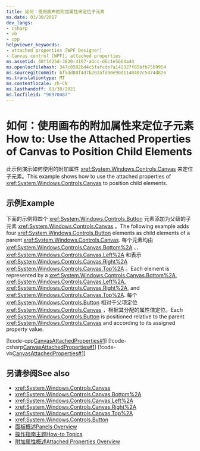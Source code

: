 ```yaml
---
title: 如何：使用画布的附加属性来定位子元素
ms.date: 03/30/2017
dev_langs:
- csharp
- vb
- cpp
helpviewer_keywords:
- attached properties [WPF Designer]
- Canvas control [WPF], attached properties
ms.assetid: 48f1d25d-3820-4107-a4cc-d6c1e5664a44
ms.openlocfilehash: 347c8502bd4c5fafcde7a142327f85bfb75b9954
ms.sourcegitcommit: bf5dd80f4d7b202afa90e90d1148402c5474d826
ms.translationtype: MT
ms.contentlocale: zh-CN
ms.lasthandoff: 03/30/2021
ms.locfileid: "96970487"
---
```

# <a name="how-to-use-the-attached-properties-of-canvas-to-position-child-elements"></a><span data-ttu-id="9cfaa-102">如何：使用画布的附加属性来定位子元素</span><span class="sxs-lookup"><span data-stu-id="9cfaa-102">How to: Use the Attached Properties of Canvas to Position Child Elements</span></span>
<span data-ttu-id="9cfaa-103">此示例演示如何使用的附加属性 <xref:System.Windows.Controls.Canvas> 来定位子元素。</span><span class="sxs-lookup"><span data-stu-id="9cfaa-103">This example shows how to use the attached properties of <xref:System.Windows.Controls.Canvas> to position child elements.</span></span>  
  
## <a name="example"></a><span data-ttu-id="9cfaa-104">示例</span><span class="sxs-lookup"><span data-stu-id="9cfaa-104">Example</span></span>  
 <span data-ttu-id="9cfaa-105">下面的示例将四个 <xref:System.Windows.Controls.Button> 元素添加为父级的子元素 <xref:System.Windows.Controls.Canvas> 。</span><span class="sxs-lookup"><span data-stu-id="9cfaa-105">The following example adds four <xref:System.Windows.Controls.Button> elements as child elements of a parent <xref:System.Windows.Controls.Canvas>.</span></span> <span data-ttu-id="9cfaa-106">每个元素均由 <xref:System.Windows.Controls.Canvas.Bottom%2A> 、、 <xref:System.Windows.Controls.Canvas.Left%2A> 和表示 <xref:System.Windows.Controls.Canvas.Right%2A> <xref:System.Windows.Controls.Canvas.Top%2A> 。</span><span class="sxs-lookup"><span data-stu-id="9cfaa-106">Each element is represented by a <xref:System.Windows.Controls.Canvas.Bottom%2A>, <xref:System.Windows.Controls.Canvas.Left%2A>, <xref:System.Windows.Controls.Canvas.Right%2A>, and <xref:System.Windows.Controls.Canvas.Top%2A>.</span></span>
<span data-ttu-id="9cfaa-107">每个 <xref:System.Windows.Controls.Button> 相对于父项定位 <xref:System.Windows.Controls.Canvas> ，根据其分配的属性值定位。</span><span class="sxs-lookup"><span data-stu-id="9cfaa-107">Each <xref:System.Windows.Controls.Button> is positioned relative to the parent <xref:System.Windows.Controls.Canvas> and according to its assigned property value.</span></span>  
  
 [!code-cpp[CanvasAttachedProperties#1](~/samples/snippets/cpp/VS_Snippets_Wpf/CanvasAttachedProperties/CPP/CanvasAttachedProps.cpp#1)]
 [!code-csharp[CanvasAttachedProperties#1](~/samples/snippets/csharp/VS_Snippets_Wpf/CanvasAttachedProperties/CSharp/CanvasAttachedProps.cs#1)]
 [!code-vb[CanvasAttachedProperties#1](~/samples/snippets/visualbasic/VS_Snippets_Wpf/CanvasAttachedProperties/VisualBasic/CanvasAttachedProps.vb#1)]  
  
## <a name="see-also"></a><span data-ttu-id="9cfaa-108">另请参阅</span><span class="sxs-lookup"><span data-stu-id="9cfaa-108">See also</span></span>

- <xref:System.Windows.Controls.Canvas>
- <xref:System.Windows.Controls.Canvas.Bottom%2A>
- <xref:System.Windows.Controls.Canvas.Left%2A>
- <xref:System.Windows.Controls.Canvas.Right%2A>
- <xref:System.Windows.Controls.Canvas.Top%2A>
- <xref:System.Windows.Controls.Button>
- [<span data-ttu-id="9cfaa-109">面板概述</span><span class="sxs-lookup"><span data-stu-id="9cfaa-109">Panels Overview</span></span>](panels-overview.md)
- [<span data-ttu-id="9cfaa-110">操作指南主题</span><span class="sxs-lookup"><span data-stu-id="9cfaa-110">How-to Topics</span></span>](canvas-how-to-topics.md)
- [<span data-ttu-id="9cfaa-111">附加属性概述</span><span class="sxs-lookup"><span data-stu-id="9cfaa-111">Attached Properties Overview</span></span>](../advanced/attached-properties-overview.md)
